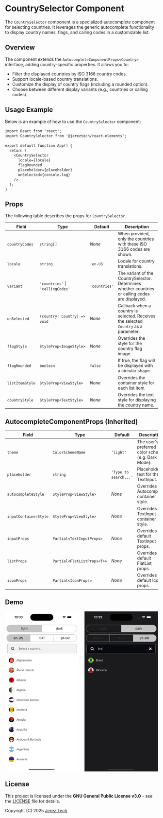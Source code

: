 # CountrySelector Component

The `CountrySelector` component is a specialized autocomplete component for selecting countries. It leverages the generic autocomplete functionality to display country names, flags, and calling codes in a customizable list.

## Overview

The component extends the `AutocompleteComponentProps<Country>` interface, adding country-specific properties. It allows you to:

- Filter the displayed countries by ISO 3166 country codes.
- Support locale-based country translations.
- Customize the display of country flags (including a rounded option).
- Choose between different display variants (e.g., countries or calling codes).

## Usage Example

Below is an example of how to use the `CountrySelector` component:

```tsx
import React from 'react';
import CountrySelector from '@jereztech/react-elements';

export default function App() {
  return (
    <CountrySelector
      locale={locale}
      flagRounded
      placeholder={placeholder}
      onSelected={console.log}
    />
  );
}
```

## Props

The following table describes the props for `CountrySelector`.

| Field               | Type                                                   | Default                   | Description                                                                                       |
|---------------------|--------------------------------------------------------|---------------------------|---------------------------------------------------------------------------------------------------|
| `countryCodes`      | `string[]`                                             | _None_                    | When provided, only the countries with these ISO 3166 codes are shown.                            |
| `locale`            | `string`                                               | `'en-US'`                    | Locale for country translations.                                                                  |
| `variant`           | `'countries'` \| `'callingCodes'`                        | `'countries'`                    | The variant of the CountrySelector. Determines whether countries or calling codes are displayed.  |
| `onSelected`        | `(country: Country) => void`                           | _None_                    | Callback when a country is selected. Receives the selected `Country` as a parameter.              |
| `flagStyle`         | `StyleProp<ImageStyle>`                                | _None_                    | Overrides the style for the country flag image.                                                 |
| `flagRounded`       | `boolean`                                              | `false`                    | If true, the flag will be displayed with a circular shape.                                        |
| `listItemStyle`     | `StyleProp<ViewStyle>`                                 | _None_                    | Overrides the container style for each list item.                                               |
| `countryStyle`      | `StyleProp<TextStyle>`                                 | _None_                    | Overrides the text style for displaying the country name.                                       |

## AutocompleteComponentProps (Inherited)

| Field                  | Type                           | Default                  | Description                                                         |
|------------------------|--------------------------------|--------------------------|---------------------------------------------------------------------|
| `theme`                | `ColorSchemeName`              | `'light'`                | The user's preferred color scheme (e.g. Dark Mode).                 |
| `placeholder`          | `string`                       | `'Type to search...'`    | Placeholder text for the TextInput.                                 |
| `autocompleteStyle`    | `StyleProp<ViewStyle>`         | _None_                   | Overrides the Autocomplete container style.                         |
| `inputContainerStyle`  | `StyleProp<ViewStyle>`         | _None_                   | Overrides the TextInput container style.                            |
| `inputProps`           | `Partial<TextInputProps>`      | _None_                   | Overrides the default TextInput props.                              |
| `listProps`            | `Partial<FlatListProps<T>>`    | _None_                   | Overrides the default FlatList props.                               |
| `iconProps`            | `Partial<IconProps>`           | _None_                   | Overrides the default Icon props.                                   |

## Demo

<div style="display: flex; justify-content: space-between; align-items: center;">
  <img src="../../assets/images/demo/country-light.png" style="width: 48%;"/>
  <img src="../../assets/images/demo/country-br.png" style="width: 48%;"/>
</div>

## License

This project is licensed under the **GNU General Public License v3.0** - see the [LICENSE](../../../LICENSE) file for details.

Copyright (C) 2025 [Jerez Tech](https://jereztech.com)